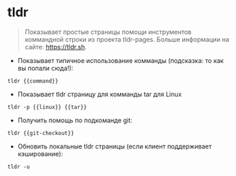 # tldr

> Показывает простые страницы помощи инструментов коммандной строки из проекта tldr-pages.
> Больше информации на сайте: <https://tldr.sh>.

- Показывает типичное использование комманды (подсказка: то как вы попали сюда!):

`tldr {{command}}`

- Показывает tldr страницу для комманды tar для Linux

`tldr -p {{linux}} {{tar}}`

- Получить помощь по подкоманде git:

`tldr {{git-checkout}}`

- Обновить локальные tldr страницы (если клиент поддерживает кэширование):

`tldr -u`
